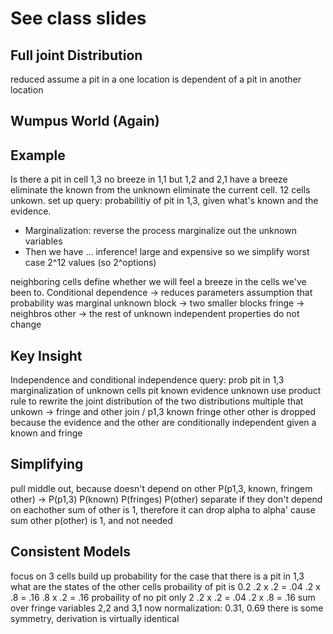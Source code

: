 # See class slides
## Full joint Distribution
reduced 
assume a pit in a one location is dependent of a pit in another location
## Wumpus World (Again)
## Example
Is there a pit in cell 1,3
no breeze in 1,1  but 1,2 and 2,1 have a breeze
eliminate the known from the unknown
eliminate the current cell. 12 cells unkown.
set up query: probabilitiy of pit in 1,3, given what's known and the evidence.
* Marginalization: 
    reverse the process
    marginalize out the unknown variables
* Then we have ... inference!
large and expensive so we simplify
worst case 2^12 values (so 2^options)

neighboring cells define whether we will feel a breeze in the cells we've been to. Conditional dependence -> reduces parameters
assumption that probability was marginal
unknown block -> two smaller blocks
    fringe -> neighbros
    other -> the rest of unknown 
independent properties do not change
## Key Insight
Independence and conditional independence
query: prob pit in 1,3
marginalization of unknown cells
    pit     known   evidence    unknown
use product rule to rewrite the joint distribution of the two distributions
    multiple that
unkown -> fringe and other
join / p1,3 known fringe other
other is dropped because the evidence and the other are conditionally independent given a known and fringe
## Simplifying
pull middle out, because doesn't depend on other
P(p1,3, known, fringem other) -> P(p1,3) P(known) P(fringes) P(other)
separate if they don't depend on eachother
sum of other is 1, therefore it can drop
alpha to alpha' cause sum other p(other) is 1, and not needed
## Consistent Models
focus on 3 cells
build up probability for the case that there is a pit in 1,3
what are the states of the other cells
probaility of pit is 0.2
    .2 x .2 = .04
    .2 x .8 = .16
    .8 x .2 = .16
probaility of no pit
only 2
    .2 x .2 = .04
    .2 x .8 = .16
sum over fringe variables 2,2 and 3,1
now normalization: 0.31, 0.69
there is some symmetry, derivation is virtually identical



